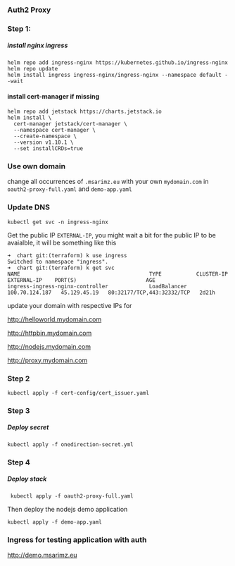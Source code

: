 ### Auth2 Proxy

### Step 1:

##### install nginx ingress

```shell
helm repo add ingress-nginx https://kubernetes.github.io/ingress-nginx
helm repo update
helm install ingress ingress-nginx/ingress-nginx --namespace default --wait 
```

#### install cert-manager if missing

```shell
helm repo add jetstack https://charts.jetstack.io
helm install \
  cert-manager jetstack/cert-manager \
  --namespace cert-manager \
  --create-namespace \
  --version v1.10.1 \
  --set installCRDs=true
```
### Use own domain

change all occurrences of `.msarimz.eu` with your own `mydomain.com` in `oauth2-proxy-full.yaml` and `demo-app.yaml`

### Update DNS
```shell
kubectl get svc -n ingress-nginx
```
Get the public IP `EXTERNAL-IP`, you might wait a bit for the public IP to be avaialble, it will be something like this

```shell
➜  chart git:(terraform) k use ingress
Switched to namespace "ingress".
➜  chart git:(terraform) k get svc
NAME                                         TYPE           CLUSTER-IP       EXTERNAL-IP    PORT(S)                      AGE
ingress-ingress-nginx-controller             LoadBalancer   100.70.124.187   45.129.45.19   80:32177/TCP,443:32332/TCP   2d21h
```

update your domain with respective IPs for 

http://helloworld.mydomain.com

http://httpbin.mydomain.com

http://nodejs.mydomain.com

http://proxy.mydomain.com

### Step 2

```shell
kubectl apply -f cert-config/cert_issuer.yaml
```

### Step 3
##### Deploy secret
```shell
kubectl apply -f onedirection-secret.yml
```

### Step 4
##### Deploy stack

```shell
 kubectl apply -f oauth2-proxy-full.yaml
```

Then deploy the nodejs demo application

```shell
kubectl apply -f demo-app.yaml
```


### Ingress for testing application with auth

http://demo.msarimz.eu 
